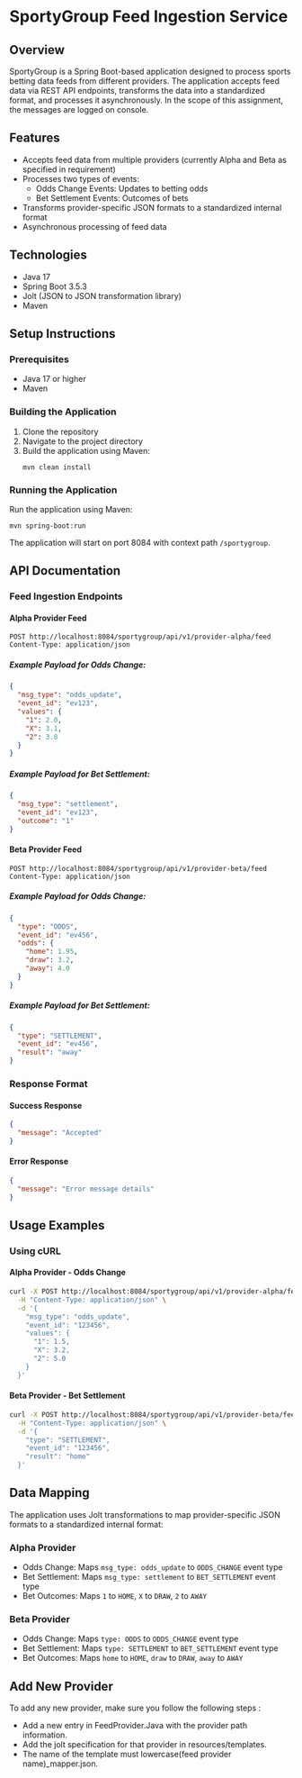 # SportyGroup Feed Ingestion Service

## Overview
SportyGroup is a Spring Boot-based application designed to process sports betting data feeds from different providers.
The application accepts feed data via REST API endpoints, transforms the data into a standardized format, and processes it asynchronously.
In the scope of this assignment, the messages are logged on console.

## Features
- Accepts feed data from multiple providers (currently Alpha and Beta as specified in requirement)
- Processes two types of events:
  - Odds Change Events: Updates to betting odds
  - Bet Settlement Events: Outcomes of bets
- Transforms provider-specific JSON formats to a standardized internal format
- Asynchronous processing of feed data

## Technologies
- Java 17
- Spring Boot 3.5.3
- Jolt (JSON to JSON transformation library)
- Maven

## Setup Instructions

### Prerequisites
- Java 17 or higher
- Maven

### Building the Application
1. Clone the repository
2. Navigate to the project directory
3. Build the application using Maven:
   ```
   mvn clean install
   ```

### Running the Application
Run the application using Maven:
```
mvn spring-boot:run
```

The application will start on port 8084 with context path `/sportygroup`.

## API Documentation

### Feed Ingestion Endpoints

#### Alpha Provider Feed
```
POST http://localhost:8084/sportygroup/api/v1/provider-alpha/feed
Content-Type: application/json
```

##### Example Payload for Odds Change:
```json
{
  "msg_type": "odds_update",
  "event_id": "ev123",
  "values": {
    "1": 2.0,
    "X": 3.1,
    "2": 3.8
  }
}
```

##### Example Payload for Bet Settlement:
```json
{
  "msg_type": "settlement",
  "event_id": "ev123",
  "outcome": "1" 
}
```

#### Beta Provider Feed
```
POST http://localhost:8084/sportygroup/api/v1/provider-beta/feed
Content-Type: application/json
```

##### Example Payload for Odds Change:
```json
{
  "type": "ODDS",
  "event_id": "ev456",
  "odds": {
    "home": 1.95,
    "draw": 3.2,
    "away": 4.0
  }
}
```

##### Example Payload for Bet Settlement:
```json
{
  "type": "SETTLEMENT",
  "event_id": "ev456",
  "result": "away" 
}
```

### Response Format

#### Success Response
```json
{
  "message": "Accepted"
}
```

#### Error Response
```json
{
  "message": "Error message details"
}
```

## Usage Examples

### Using cURL

#### Alpha Provider - Odds Change
```bash
curl -X POST http://localhost:8084/sportygroup/api/v1/provider-alpha/feed \
  -H "Content-Type: application/json" \
  -d '{
    "msg_type": "odds_update",
    "event_id": "123456",
    "values": {
      "1": 1.5,
      "X": 3.2,
      "2": 5.0
    }
  }'
```

#### Beta Provider - Bet Settlement
```bash
curl -X POST http://localhost:8084/sportygroup/api/v1/provider-beta/feed \
  -H "Content-Type: application/json" \
  -d '{
    "type": "SETTLEMENT",
    "event_id": "123456",
    "result": "home"
  }'
```

## Data Mapping

The application uses Jolt transformations to map provider-specific
JSON formats to a standardized internal format:

### Alpha Provider
- Odds Change: Maps `msg_type: odds_update` to `ODDS_CHANGE` event type
- Bet Settlement: Maps `msg_type: settlement` to `BET_SETTLEMENT` event type
- Bet Outcomes: Maps `1` to `HOME`, `X` to `DRAW`, `2` to `AWAY`

### Beta Provider
- Odds Change: Maps `type: ODDS` to `ODDS_CHANGE` event type
- Bet Settlement: Maps `type: SETTLEMENT` to `BET_SETTLEMENT` event type
- Bet Outcomes: Maps `home` to `HOME`, `draw` to `DRAW`, `away` to `AWAY`

## Add New Provider

To add any new provider, make sure you follow the following steps : 

- Add a new entry in FeedProvider.Java with the provider path information.
- Add the jolt specification for that provider in resources/templates.
- The name of the template must lowercase(feed provider name)_mapper.json.

